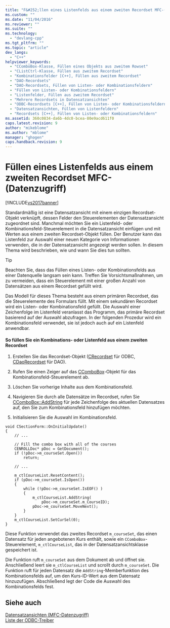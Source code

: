 ```yaml
---
title: "F&#252;llen eines Listenfelds aus einem zweiten Recordset MFC-(Datenzugriff) | Microsoft Docs"
ms.custom: ""
ms.date: "11/04/2016"
ms.reviewer: ""
ms.suite: ""
ms.technology: 
  - "devlang-cpp"
ms.tgt_pltfrm: ""
ms.topic: "article"
dev_langs: 
  - "C++"
helpviewer_keywords: 
  - "CComboBox-Klasse, Füllen eines Objekts aus zweitem Rowset"
  - "CListCtrl-Klasse, Füllen aus zweitem Recordset"
  - "Kombinationsfelder [C++], Füllen aus zweitem Recordset"
  - "DAO-Recordsets"
  - "DAO-Recordsets, Füllen von Listen- oder Kombinationsfeldern"
  - "Füllen von Listen- oder Kombinationsfeldern"
  - "Listenfelder, Füllen aus zweitem Recordset"
  - "Mehrere Recordsets in Datensatzansichten"
  - "ODBC-Recordsets [C++], Füllen von Listen- oder Kombinationsfeldern"
  - "Datensatzansichten, Füllen von Listenfeldern"
  - "Recordsets [C++], Füllen von Listen- oder Kombinationsfeldern"
ms.assetid: 360c0834-da6b-4dc0-bcea-80e9acd611f0
caps.latest.revision: 9
author: "mikeblome"
ms.author: "mblome"
manager: "ghogen"
caps.handback.revision: 9
---
```

# F&#252;llen eines Listenfelds aus einem zweiten Recordset MFC-(Datenzugriff)
[!INCLUDE[vs2017banner](../assembler/inline/includes/vs2017banner.md)]

Standardmäßig ist eine Datensatzansicht mit einem einzigen Recordset\-Objekt verknüpft, dessen Felder den Steuerelementen der Datensatzansicht zugeordnet sind.  Manchmal möchten Sie ein Listenfeld\- oder Kombinationsfeld\-Steuerelement in die Datensatzansicht einfügen und mit Werten aus einem zweiten Recordset\-Objekt füllen.  Der Benutzer kann das Listenfeld zur Auswahl einer neuen Kategorie von Informationen verwenden, die in der Datensatzansicht angezeigt werden sollen.  In diesem Thema wird beschrieben, wie und wann Sie dies tun sollten.  
  
> [!TIP]
>  Beachten Sie, dass das Füllen eines Listen\- oder Kombinationsfelds aus einer Datenquelle langsam sein kann.  Treffen Sie Vorsichtsmaßnahmen, um zu vermeiden, dass ein Steuerelement mit einer großen Anzahl von Datensätzen aus einem Recordset gefüllt wird.  
  
 Das Modell für dieses Thema besteht aus einem primären Recordset, das die Steuerelemente des Formulars füllt. Mit einem sekundären Recordset wird ein Listen\- oder Kombinationsfeld gefüllt.  Die Auswahl einer Zeichenfolge im Listenfeld veranlasst das Programm, das primäre Recordset basierend auf der Auswahl abzufragen.  In der folgenden Prozedur wird ein Kombinationsfeld verwendet, sie ist jedoch auch auf ein Listenfeld anwendbar.  
  
#### So füllen Sie ein Kombinations\- oder Listenfeld aus einem zweiten Recordset  
  
1.  Erstellen Sie das Recordset\-Objekt \([CRecordset](../mfc/reference/crecordset-class.md) für ODBC, [CDaoRecordset](../mfc/reference/cdaorecordset-class.md) für DAO\).  
  
2.  Rufen Sie einen Zeiger auf das [CComboBox](../mfc/reference/ccombobox-class.md)\-Objekt für das Kombinationsfeld\-Steuerelement ab.  
  
3.  Löschen Sie vorherige Inhalte aus dem Kombinationsfeld.  
  
4.  Navigieren Sie durch alle Datensätze im Recordset, rufen Sie [CComboBox::AddString](../Topic/CComboBox::AddString.md) für jede Zeichenfolge des aktuellen Datensatzes auf, den Sie zum Kombinationsfeld hinzufügen möchten.  
  
5.  Initialisieren Sie die Auswahl im Kombinationsfeld.  
  
```  
void CSectionForm::OnInitialUpdate()  
{  
    // ...  
  
    // Fill the combo box with all of the courses  
    CENROLLDoc* pDoc = GetDocument();  
    if (!pDoc->m_courseSet.Open())  
        return;  
  
    // ...  
  
    m_ctlCourseList.ResetContent();  
    if (pDoc->m_courseSet.IsOpen())  
    {   
        while (!pDoc->m_courseSet.IsEOF() )  
        {  
            m_ctlCourseList.AddString(  
                pDoc->m_courseSet.m_CourseID);  
            pDoc->m_courseSet.MoveNext();  
        }  
    }  
    m_ctlCourseList.SetCurSel(0);  
}  
```  
  
 Diese Funktion verwendet das zweites Recordset `m_courseSet`, das einen Datensatz für jeden angebotenen Kurs enthält, sowie ein `CComboBox`\-Steuerelement, `m_ctlCourseList`, das in der Datensatzansichtsklasse gespeichert ist.  
  
 Die Funktion ruft `m_courseSet` aus dem Dokument ab und öffnet sie.  Anschließend leert sie `m_ctlCourseList` und scrollt durch `m_courseSet`.  Die Funktion ruft für jeden Datensatz die `AddString`\-Memberfunktion des Kombinationsfelds auf, um den Kurs\-ID\-Wert aus dem Datensatz hinzuzufügen.  Abschließend legt der Code die Auswahl des Kombinationsfelds fest.  
  
## Siehe auch  
 [Datensatzansichten \(MFC\-Datenzugriff\)](../data/record-views-mfc-data-access.md)   
 [Liste der ODBC\-Treiber](../data/odbc/odbc-driver-list.md)